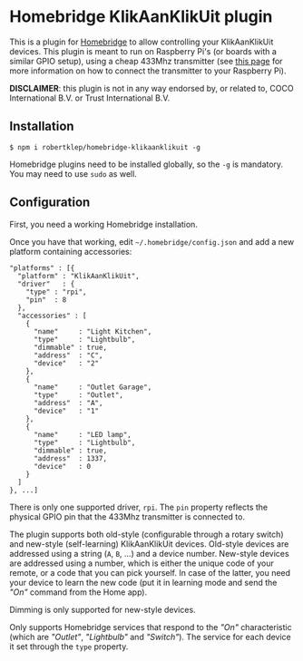 # Homebridge KlikAanKlikUit plugin

This is a plugin for [Homebridge](https://github.com/nfarina/homebridge) to allow controlling your KlikAanKlikUit devices. This plugin is meant to run on Raspberry Pi's (or boards with a similar GPIO setup), using a cheap 433Mhz transmitter (see [this page](http://shop.ninjablocks.com/blogs/how-to/7506204-adding-433-to-your-raspberry-pi) for more information on how to connect the transmitter to your Raspberry Pi).

**DISCLAIMER**: this plugin is not in any way endorsed by, or related to, COCO International B.V. or Trust International B.V.

## Installation

```
$ npm i robertklep/homebridge-klikaanklikuit -g
```

Homebridge plugins need to be installed globally, so the `-g` is mandatory. You may need to use `sudo` as well.

## Configuration

First, you need a working Homebridge installation.

Once you have that working, edit `~/.homebridge/config.json` and add a new platform containing accessories:

```
"platforms" : [{
  "platform" : "KlikAanKlikUit",
  "driver"   : {
    "type" : "rpi",
    "pin"  : 8
  },
  "accessories" : [
    {
      "name"     : "Light Kitchen",
      "type"     : "Lightbulb",
      "dimmable" : true,
      "address"  : "C",
      "device"   : "2"
    },
    {
      "name"     : "Outlet Garage",
      "type"     : "Outlet",
      "address"  : "A",
      "device"   : "1"
    },
    {
      "name"     : "LED lamp",
      "type"     : "Lightbulb",
      "dimmable" : true,
      "address"  : 1337,
      "device"   : 0
    }
  ]
}, ...]
```

There is only one supported driver, `rpi`. The `pin` property reflects the physical GPIO pin that the 433Mhz transmitter is connected to.

The plugin supports both old-style (configurable through a rotary switch) and new-style (self-learning) KlikAanKlikUit devices. Old-style devices are addressed using a string (`A`, `B`, ...) and a device number. New-style devices are addressed using a number, which is either the unique code of your remote, or a code that you can pick yourself. In case of the latter, you need your device to learn the new code (put it in learning mode and send the _"On"_ command from the Home app).

Dimming is only supported for new-style devices.

Only supports Homebridge services that respond to the _"On"_ characteristic (which are _"Outlet"_, _"Lightbulb"_ and _"Switch"_). The service for each device it set through the `type` property.
